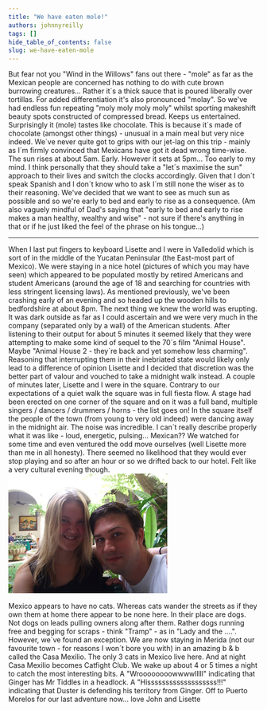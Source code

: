 ```yaml
---
title: "We have eaten mole!"
authors: johnnyreilly
tags: []
hide_table_of_contents: false
slug: we-have-eaten-mole
---
```

But fear not you "Wind in the Willows" fans out there - "mole" as far as the Mexican people are concerned has nothing to do with cute brown burrowing creatures... Rather it´s a thick sauce that is poured liberally over tortillas. For added differentiation it's also pronounced "molay". So we've had endless fun repeating "moly moly moly moly" whilst sporting makeshift beauty spots constructed of compressed bread. Keeps us entertained. Surprisingly it (mole) tastes like chocolate. This is because it´s made of chocolate (amongst other things) - unusual in a main meal but very nice indeed. We´ve never quite got to grips with our jet-lag on this trip - mainly as I´m firmly convinced that Mexicans have got it dead wrong time-wise. The sun rises at about 5am. Early. However it sets at 5pm... Too early to my mind. I think personally that they should take a "let´s maximise the sun" approach to their lives and switch the clocks accordingly. Given that I don´t speak Spanish and I don´t know who to ask I´m still none the wiser as to their reasoning. We've decided that we want to see as much sun as possible and so we're early to bed and early to rise as a consequence. (Am also vaguely mindful of Dad's saying that "early to bed and early to rise makes a man healthy, wealthy and wise" - not sure if there's anything in that or if he just liked the feel of the phrase on his tongue...) 

---

When I last put fingers to keyboard Lisette and I were in Valledolid which is sort of in the middle of the Yucatan Peninsular (the East-most part of Mexico). We were staying in a nice hotel (pictures of which you may have seen) which appeared to be populated mostly by retired Americans and student Americans (around the age of 18 and searching for countries with less stringent licensing laws). As mentioned previously, we've been crashing early of an evening and so headed up the wooden hills to bedfordshire at about 8pm. The next thing we knew the world was erupting. It was dark outside as far as I could ascertain and we were very much in the company (separated only by a wall) of the American students. After listening to their output for about 5 minutes it seemed likely that they were attempting to make some kind of sequel to the 70´s film "Animal House". Maybe "Animal House 2 - they´re back and yet somehow less charming". Reasoning that interrupting them in their inebriated state would likely only lead to a difference of opinion Lisette and I decided that discretion was the better part of valour and vouched to take a midnight walk instead. A couple of minutes later, Lisette and I were in the square. Contrary to our expectations of a quiet walk the square was in full fiesta flow. A stage had been erected on one corner of the square and on it was a full band, multiple singers / dancers / drummers / horns - the list goes on! In the square itself the people of the town (from young to very old indeed) were dancing away in the midnight air. The noise was incredible. I can´t really describe properly what it was like - loud, energetic, pulsing... Mexican?? We watched for some time and even ventured the odd move ourselves (well Lisette more than me in all honesty). There seemed no likelihood that they would ever stop playing and so after an hour or so we drifted back to our hotel. Felt like a very cultural evening though. ![](DSCF2688.JPG)

 Mexico appears to have no cats. Whereas cats wander the streets as if they own them at home there appear to be none here. In their place are dogs. Not dogs on leads pulling owners along after them. Rather dogs running free and begging for scraps - think "Tramp" - as in "Lady and the ....". However, we´ve found an exception. We are now staying in Merida (not our favourite town - for reasons I won´t bore you with) in an amazing b & b called the Casa Mexilio. The only 3 cats in Mexico live here. And at night Casa Mexilio becomes Catfight Club. We wake up about 4 or 5 times a night to catch the most interesting bits. A "Wroooooooowwwwlllll" indicating that Ginger has Mr Tiddles in a headlock. A "Hisssssssssssssssssss!!!" indicating that Duster is defending his territory from Ginger. Off to Puerto Morelos for our last adventure now... love John and Lisette
